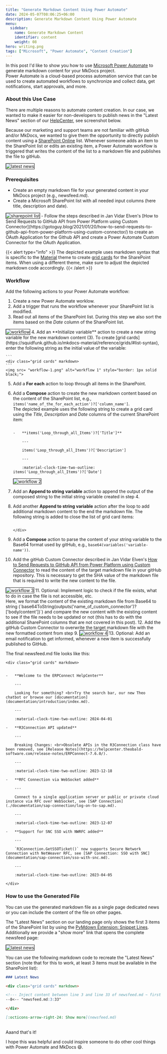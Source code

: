```yaml
---
title: "Generate Markdown Content Using Power Automate"
date: 2024-05-07T08:06:25+06:00
description: Generate Markdown Content Using Power Automate
menu:
  sidebar:
    name: Generate Markdown Content
    identifier: content
    weight: 08
hero: writing.png
tags: ["Microsoft", "Power Automate", "Content Creation"]
---
```



In this post I'd like to show you how to use [Microsoft Power Automate](https://www.microsoft.com/en-us/power-platform/products/power-automate) to generate markdown content for your MkDocs project.<br>
Power Automate is a cloud-based process automation service that can be used to create automated workflows to synchronize and collect data, get notifications, start approvals, and more. 

### About this Use Case

There are multiple reasons to automate content creation.
In our case, we wanted to make it easier for non-developers to publish news in the "Latest News" section of our [HelpCenter](https://helpcenter.theobald-software.com/erpconnect/), see screenshot below.
<!--
{{< split 6 6 >}}
![latest-news](latest-news.jpg)
---
![sharepoint-list](sharepoint-list.jpg)
{{< /split >}}
-->

Because our marketing and support teams are not familiar with gitHub and/or MkDocs, we wanted to give them the opportunity to directly publish content using a [SharePoint Online](https://www.microsoft.com/en-us/microsoft-365/sharepoint/collaboration) list.
Whenever someone adds an item to the SharePoint list or edits an existing item, a Power Automate workflow is triggered that writes the content of the list to a markdown file and publishes the file to gitHub.

<img src= "latest-news.png" alt="latest news" style="border: 1px solid black;">

### Prerequisites

- Create an empty markdown file for your generated content in your MkDocs project (e.g., newsfeed.md).
- Create a Microsoft SharePoint list with all needed input columns (here title, description and date).<br>
<img src= "sharepoint-list.jpg" alt="sharepoint list" style="border: 1px solid black;">
- Follow the steps described in Jan Vidar Elven's [How to Send Requests to GitHub API from Power Platform using Custom Connector](https://gotoguy.blog/2021/01/20/how-to-send-requests-to-github-api-from-power-platform-using-custom-connector/) to create an OAuth Application for the Github API and create a Power Automate Custom Connector for the OAuth Application.
<!--- Create a new Power Automate worklow that is triggered when the SharePoint list is modified.-->

{{< alert type="info" >}}
The depicted example uses markdown syntax that is specific to the [Material](https://squidfunk.github.io/mkdocs-material/) theme to create [grid cards](https://squidfunk.github.io/mkdocs-material/reference/grids/) for the SharePoint items. When using a different theme, make sure to adjust the depicted markdown code accordingly.
{{< /alert >}}

### Workflow

Add the following actions to your Power Automate workflow:
1. Create a new Power Automate worklow.
2. Add a trigger that runs the workflow whenever your SharePoint list is modified.
3. Read out all items of the SharePoint list. During this step we also sort the items based on the *Date* column of the SharePoint list.
<img src= "workflow-0.png" alt="workflow" style="border: 1px solid black;">
4. Add an **Initialize variable** action to create a new string variable for the new markdown content (3). To create [grid cards](https://squidfunk.github.io/mkdocs-material/reference/grids/#list-syntax), enter the following string as the initial value of the variable:

    ```
    <div class="grid cards" markdown>
    ```
    <img src= "workflow-1.png" alt="workflow 1" style="border: 1px solid black;">
5. Add a **For each** action to loop through all items in the SharePoint.
6. Add a **Compose** action to create the new markdown content based on the content of the SharePoint list, e.g., `items('name_of_the_for_each_action')?['column_name']`. <br>
The depicted example uses the following string to create a grid card using the *Title*, *Description* and *Date* columns of the current SharePoint item:

    ```

    -   **items('Loop_through_all_Items')?['Title']**

        ---

        items('Loop_through_all_Items')?['Description']

        ---

        :material-clock-time-two-outline: items('Loop_through_all_Items')?['Date']
    ```
    <img src= "workflow-2.png" alt="workflow 2" style="border: 1px solid black;">
7. Add an **Append to string variable** action to append the output of the composed string to the initial string variable created in step 4. 
8. Add another **Append to string variable** action after the loop to add additional markdown content to the end the markdown file. The following string is added to close the list of grid card items:

    ```
    
    </div>
    ```
9. Add a **Compose** action to parse the content of your string variable to the Base64 format used by gitHub, e.g., `base64(variables('variable-name'))`.
10. Add the gitHub Custom Connector described in Jan Vidar Elven's [How to Send Requests to GitHub API from Power Platform using Custom Connector](https://gotoguy.blog/2021/01/20/how-to-send-requests-to-github-api-from-power-platform-using-custom-connector/) to read the content of the target markdown file in your gitHub repository. This is necessary to get the SHA value of the markdown file that is required to write the new content to the file.
<img src= "workflow-3.png" alt="workflow 3" style="border: 1px solid black;">
11. Optional: Implement logic to check if the file exists, what to do in case the file is not accessible, etc. <br>
Here, we format the content of the existing markdown file from Base64 to string (`base64ToString(outputs('name_of_custom_connector')?['body/content'])`) and compare the new content with the existing content to see if the file needs to be updated or not (this has to do with the additional SharePoint columns that are not covered in this post).
12. Add the gitHub Custom Connector to overwrite the target markdown file with the new formatted content from step 9.
<img src= "workflow-4.png" alt="workflow 4" style="border: 1px solid black;">
13. Optional: Add an email notification to get informed, whenever a new item is successfully published to GitHub.

The final newsfeed.md file looks like this:

```
<div class="grid cards" markdown>


-   **Welcome to the ERPConnect HelpCenter**

    ---

    Looking for something? <br>Try the search bar, our new Theo chatbot or browse our [documentation](documentation/introduction/index.md).

    ---

    :material-clock-time-two-outline: 2024-04-01

-   **R3Connection API updated**

    ---

    Breaking Changes: <br>Obsolete APIs in the R3Connection class have been removed, see [Release Notes](https://helpcenter.theobald-software.com/release-notes/ERPConnect-7.6.0/).

    ---

    :material-clock-time-two-outline: 2023-12-18

-   **RFC Connection via WebSocket added**

    ---

    Connect to a single application server or public or private cloud instance via RFC over WebSocket, see [SAP Connection](./documentation/sap-connection/log-on-to-sap.md). 

    ---

    :material-clock-time-two-outline: 2023-12-07

-   **Support for SNC SSO with NWRFC added**

    ---

    `R3Connection.GetSSOTicket()` now supports Secure Network Connection with NetWeaver RFC, see [SAP Connection: SSO with SNC](documentation/sap-connection/sso-with-snc.md).

    ---

    :material-clock-time-two-outline: 2023-04-05

</div>
```

### How to use the Generated File

You can use the generated markdown file as a single page dedicated news or you can include the content of the file on other pages.

The "Latest News" section on our landing page only shows the first 3 items of the SharePoint list by using the [PyMdown Extension: Snippet Lines](https://facelessuser.github.io/pymdown-extensions/extensions/snippets/#snippet-lines). Additionally we provide a "show more" link that opens the complete newsfeed page: 

<img src= "latest-news.jpg" alt="latest news" style="border: 1px solid black;">

You can use the following markdown code to recreate the "Latest News" section (note that for this to work, at least 3 items must be available in the SharePoint list):

``` markdown
### Latest News

<div class="grid cards" markdown>

<!--- Inject content between line 3 and line 33 of newsfeed.md ~ first 3 grid cards -->
--8<-- "newsfeed.md:3:33" 

</div>

[:octicons-arrow-right-24: Show more](newsfeed.md)
```
<br>
Aaand that's it! 

I hope this was helpful and could inspire someone to do other cool things with Power Automate and MkDocs :smile:.